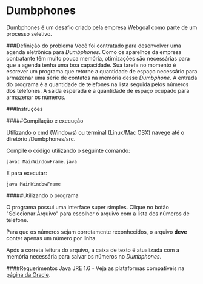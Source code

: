 # Dumbphones
Dumbphones é um desafio criado pela empresa Webgoal como parte de um processo seletivo.

###Definição do problema
Você foi contratado para desenvolver uma agenda eletrônica para *Dumbphones*. Como os aparelhos da empresa contratante têm muito pouca memória, otimizações são necessárias para que a agenda tenha uma boa capacidade.
Sua tarefa no momento é escrever um programa que retorne a quantidade de espaço necessário para armazenar uma série de contatos na memória desse *Dumbphone*. A entrada do programa é a quantidade de telefones na lista seguida pelos números dos telefones. A saída esperada é a quantidade de espaço ocupado para armazenar os números. 


###Instruções 

#####Compilação e execução 

Utilizando o cmd (Windows) ou terminal (Linux/Mac OSX) navege até o diretório /Dumbphones/src.

Compile o código utilizando o seguinte comando:

 ```
javac MainWindowFrame.java
 ```

 E para executar:

 ```
java MainWindowFrame 
 ```

#####Utilizando o programa

O programa possui uma interface super simples. Clique no botão "Selecionar Arquivo" para escolher o arquivo com a lista dos números de telefone.

Para que os números sejam corretamente reconhecidos, o arquivo **deve** conter apenas um número por linha.

Após a correta leitura do arquivo, a caixa de texto é atualizada com a memória necessária para salvar os números no *Dumbphones*.


####Requerimentos
Java JRE 1.6 - Veja as plataformas compatíveis na [página da Oracle](http://www.oracle.com/technetwork/java/javase/system-configurations-135212.html).

